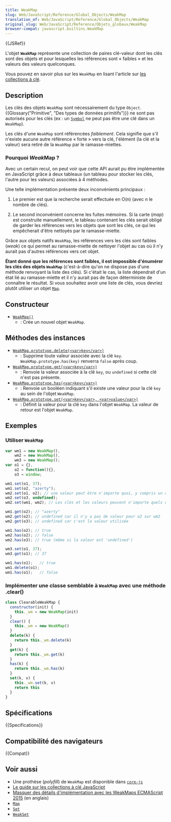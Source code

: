 ```yaml
---
title: WeakMap
slug: Web/JavaScript/Reference/Global_Objects/WeakMap
translation_of: Web/JavaScript/Reference/Global_Objects/WeakMap
original_slug: Web/JavaScript/Reference/Objets_globaux/WeakMap
browser-compat: javascript.builtins.WeakMap
---
```

{{JSRef}}

L'objet **`WeakMap`** représente une collection de paires clé-valeur dont les clés sont des objets et pour lesquelles les références sont « faibles » et les valeurs des valeurs quelconques.

Vous pouvez en savoir plus sur les `WeakMap` en lisant l'article sur [les collections à clé](/fr/docs/Web/JavaScript/Guide/Keyed_collections).

## Description

Les clés des objets `WeakMap` sont nécessairement du type `Object`. {{Glossary("Primitive", "Des types de données primitifs")}} ne sont pas autorisés pour les clés (ex : un [`Symbol`](/fr/docs/Web/JavaScript/Reference/Global_Objects/Symbol) ne peut pas être une clé dans un `WeakMap`).

Les clés d'une `WeakMap` sont référencées _faiblement_. Cela signifie que s'il n'existe aucune autre référence «&nbsp;forte&nbsp;» vers la clé, l'élément (la clé et la valeur) sera retiré de la `WeakMap` par le ramasse-miettes.

### Pourquoi *Weak*Map ?

Avec un certain recul, on peut voir que cette API aurait pu être implémentée en JavaScript grâce à deux tableaux (un tableau pour stocker les clés, l'autre pour les valeurs) associées à 4 méthodes.

Une telle implémentation présente deux inconvénients principaux :

1. Le premier est que la recherche serait effectuée en O(n) (avec n le nombre de clés).

2. Le second inconvénient concerne les fuites mémoires. Si la carte (_map_) est construite manuellement, le tableau contenant les clés serait obligé de garder les références vers les objets que sont les clés, ce qui les empêcherait d'être nettoyés par le ramasse-miette. 

Grâce aux objets natifs `WeakMap`, les références vers les clés sont faibles (_weak_) ce qui permet au ramasse-miette de nettoyer l'objet au cas où il n'y aurait pas d'autres références vers cet objet.

**Étant donné que les références sont faibles, il est impossible d'énumérer les clés des objets `WeakMap`** (c'est-à-dire qu'on ne dispose pas d'une méthode renvoyant la liste des clés). Si c'était le cas, la liste dépendrait d'un état lié au ramasse-miette et il n'y aurait pas de façon déterministe de connaître le résultat. Si vous souhaitez avoir une liste de clés, vous devriez plutôt utiliser un objet [`Map`](/fr/docs/Web/JavaScript/Reference/Global_Objects/Map).

## Constructeur

- [`WeakMap()`](/fr/docs/Web/JavaScript/Reference/Global_Objects/WeakMap/WeakMap)
  - : Crée un nouvel objet `WeakMap`.

## Méthodes des instances

- [`WeakMap.prototype.delete(<var>key</var>)`](/fr/docs/Web/JavaScript/Reference/Global_Objects/WeakMap/delete)
  - : Supprime toute valeur associée avec la clé `key`. `WeakMap.prototype.has(key)` renverra `false` après coup.
- [`WeakMap.prototype.get(<var>key</var>)`](/fr/docs/Web/JavaScript/Reference/Global_Objects/WeakMap/get)
  - : Renvoie la valeur associée à la clé `key`, ou `undefined` si cette clé n'est pas présente.
- [`WeakMap.prototype.has(<var>key</var>)`](/fr/docs/Web/JavaScript/Reference/Global_Objects/WeakMap/has)
  - : Renvoie un booléen indiquant s'il existe une valeur pour la clé `key` au sein de l'objet `WeakMap`.
- [`WeakMap.prototype.set(<var>key</var>, <var>value</var>)`](/fr/docs/Web/JavaScript/Reference/Global_Objects/WeakMap/set)
  - : Définit la valeur pour la clé `key` dans l'objet `WeakMap`. La valeur de retour est l'objet `WeakMap`.

## Exemples

### Utiliser `WeakMap`

```js
var wm1 = new WeakMap(),
    wm2 = new WeakMap(),
    wm3 = new WeakMap();
var o1 = {},
    o2 = function(){},
    o3 = window;

wm1.set(o1, 37);
wm1.set(o2, "azerty");
wm2.set(o1, o2); // une valeur peut être n'importe quoi, y compris un objet ou une fonction
wm2.set(o3, undefined);
wm2.set(wm1, wm2); // Les clés et les valeurs peuvent n'importe quels objets, y compris des WeakMap

wm1.get(o2); // "azerty"
wm2.get(o2); // undefined car il n'y a pas de valeur pour o2 sur wm2
wm2.get(o3); // undefined car c'est la valeur utilisée

wm1.has(o2); // true
wm2.has(o2); // false
wm2.has(o3); // true (même si la valeur est 'undefined')

wm3.set(o1, 37);
wm3.get(o1); // 37

wm1.has(o1);   // true
wm1.delete(o1);
wm1.has(o1);   // false
```

### Implémenter une classe semblable à `WeakMap` avec une méthode .clear()

```js
class ClearableWeakMap {
  constructor(init) {
    this._wm = new WeakMap(init)
  }
  clear() {
    this._wm = new WeakMap()
  }
  delete(k) {
    return this._wm.delete(k)
  }
  get(k) {
    return this._wm.get(k)
  }
  has(k) {
    return this._wm.has(k)
  }
  set(k, v) {
    this._wm.set(k, v)
    return this
  }
}
```

## Spécifications

{{Specifications}}

## Compatibilité des navigateurs

{{Compat}}

## Voir aussi

- Une prothèse (*polyfill*) de `WeakMap` est disponible dans [`core-js`](https://github.com/zloirock/core-js#weakmap)
- [Le guide sur les collections à clé JavaScript](/fr/docs/Web/JavaScript/Guide/Keyed_collections)
- [Masquer des détails d'implémentation avec les WeakMaps ECMAScript 2015](https://fitzgeraldnick.com/weblog/53/) (en anglais)
- [`Map`](/fr/docs/Web/JavaScript/Reference/Global_Objects/Map)
- [`Set`](/fr/docs/Web/JavaScript/Reference/Global_Objects/Set)
- [`WeakSet`](/fr/docs/Web/JavaScript/Reference/Global_Objects/WeakSet)

